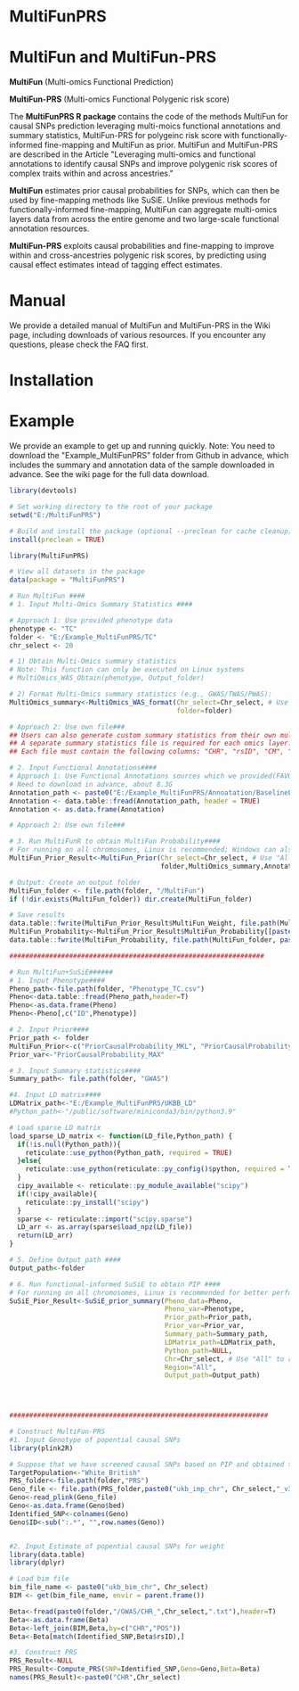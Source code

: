 # MultiFunPRS

# MultiFun and MultiFun-PRS
**MultiFun** (Multi-omics Functional Prediction)

**MultiFun-PRS** (Multi-omics Functional Polygenic risk score)


The **MultiFunPRS R package** contains the code of the methods MultiFun for causal SNPs prediction leveraging multi-moics functional annotations and summary statistics, MultiFun-PRS for polygeinc risk score with functionally-informed fine-mapping and MultiFun as prior. MultiFun and MultiFun-PRS are described in the Article "Leveraging multi-omics and functional annotations to identify causal SNPs and improve polygenic risk scores of complex traits within and across ancestries."

**MultiFun** estimates prior causal probabilities for SNPs,  which can then be used by fine-mapping methods like SuSiE. Unlike previous methods for functionally-informed fine-mapping, MultiFun can aggregate multi-omics layers data from across the entire genome and two large-scale functional annotation resources.

**MultiFun-PRS** exploits causal probabilities and fine-mapping to improve within and cross-ancestries polygenic risk scores, by predicting using causal effect estimates intead of tagging effect estimates.

# Manual
We provide a detailed manual of MultiFun and MultiFun-PRS in the Wiki page, including downloads of various resources. If you encounter any questions, please check the FAQ first.

# Installation



# Example

We provide an example to get up and running quickly.
Note: You need to download the "Example_MultiFunPRS" folder from Github in advance, which includes the summary and annotation data of the sample downloaded in advance. See the wiki page for the full data download.

```R
library(devtools)

# Set working directory to the root of your package
setwd("E:/MultiFunPRS")

# Build and install the package (optional --preclean for cache cleanup)
install(preclean = TRUE)

library(MultiFunPRS)

# View all datasets in the package
data(package = "MultiFunPRS")

# Run MultiFun ####
# 1. Input Multi-Omics Summary Statistics ####

# Approach 1: Use provided phenotype data
phenotype <- "TC"
folder <- "E:/Example_MultiFunPRS/TC"
chr_select <- 20

# 1) Obtain Multi-Omics summary statistics
# Note: This function can only be executed on Linux systems
# MultiOmics_WAS_Obtain(phenotype, Output_folder)

# 2) Format Multi-Omics summary statistics (e.g., GWAS/TWAS/PWAS):
MultiOmics_summary<-MultiOmics_WAS_format(Chr_select=Chr_select, # Use "All" to run all chromosomes
                                          folder=folder)

# Approach 2: Use own file###
## Users can also generate custom summary statistics from their own multi-omics data. Please ensure the following:
## A separate summary statistics file is required for each omics layer.
## Each file must contain the following columns: "CHR", "rsID", "CM", "POS", "A1", "A2", and a column representing statistical significance("Index"), such as P values or posterior inclusion probabilities (PIP) from fine-mapping. Alternatively, binary indicators (e.g., 0/1) can be used to denote significance based on other criteria.

# 2. Input Functional Annotations####
# Approach 1: Use Functional Annotations sources which we provided(FAVOR+BaselineLFmodel)###
# Need to download in advance, about 8.3G
Annotation_path <- paste0("E:/Example_MultiFunPRS/Annoatation/BaselineLF_FAVOR/Annot_BaselineLF_FAVOR_qc_", Chr_select, ".csv")
Annotation <- data.table::fread(Annotation_path, header = TRUE)
Annotation <- as.data.frame(Annotation)

# Approach 2: Use own file###

# 3. Run MultiFunR to obtain MultiFun Probability####
# For running on all chromosomes, Linux is recommended; Windows can also run but may take longer
MultiFun_Prior_Result<-MultiFun_Prior(Chr_select=Chr_select, # Use "All" to run all chromosomes
                                      folder,MultiOmics_summary,Annotation)

# Output: Create an output folder
MultiFun_folder <- file.path(folder, "/MultiFun")
if (!dir.exists(MultiFun_folder)) dir.create(MultiFun_folder)

# Save results
data.table::fwrite(MultiFun_Prior_Result$MultiFun_Weight, file.path(MultiFun_folder, "MultiFun_Weight.csv"))
MultiFun_Probability<-MultiFun_Prior_Result$MultiFun_Probability[[paste0("CHR",Chr_select)]]
data.table::fwrite(MultiFun_Probability, file.path(MultiFun_folder, paste0("MultiFun_Probability_CHR", Chr_select, ".txt")), row.names = FALSE)

################################################################

# Run MultiFun+SuSiE######
# 1. Input Phenotype####
Pheno_path<-file.path(folder, "Phenotype_TC.csv")
Pheno<-data.table::fread(Pheno_path,header=T)
Pheno<-as.data.frame(Pheno)
Pheno<-Pheno[,c("ID",Phenotype)]

# 2. Input Prior####
Prior_path <- folder
MultiFun_Prior<-c("PriorCausalProbability_MKL", "PriorCausalProbability_MAX")
Prior_var<-"PriorCausalProbability_MAX"

# 3. Input Summary statistics####
Summary_path<- file.path(folder, "GWAS")

#4. Input LD matrix####
LDMatrix_path<-"E:/Example_MultiFunPRS/UKBB_LD"
#Python_path<-"/public/software/miniconda3/bin/python3.9"

# Load sparse LD matrix
load_sparse_LD_matrix <- function(LD_file,Python_path) {
  if(!is.null(Python_path)){
    reticulate::use_python(Python_path, required = TRUE)
  }else{
    reticulate::use_python(reticulate::py_config()$python, required = TRUE)
  }
  cipy_available <- reticulate::py_module_available("scipy")
  if(!cipy_available){
    reticulate::py_install("scipy")
  }
  sparse <- reticulate::import("scipy.sparse")
  LD_arr <- as.array(sparse$load_npz(LD_file))
  return(LD_arr)
}

# 5. Define Output path ####
Output_path<-folder

# 6. Run functional-informed SuSiE to obtain PIP ####
# For running on all chromosomes, Linux is recommended for better performance
SuSiE_Pior_Result<-SuSiE_prior_summary(Pheno_data=Pheno,
                                       Pheno_var=Phenotype,
                                       Prior_path=Prior_path,
                                       Prior_var=Prior_var,
                                       Summary_path=Summary_path,
                                       LDMatrix_path=LDMatrix_path,
                                       Python_path=NULL,
                                       Chr=Chr_select, # Use "All" to run all chromosomes
                                       Region="All",
                                       Output_path=Output_path)
              



#################################################################

# Construct MultiFun-PRS
#1. Input Genotype of popential causal SNPs
library(plink2R)

# Suppose that we have screened causal SNPs based on PIP and obtained the genotypes of causal SNPs in the population of interest
TargetPopulation<-"White_British"
PRS_folder<-file.path(folder,"PRS") 
Geno_file <- file.path(PRS_folder,paste0("ukb_imp_chr", Chr_select,"_v3_qc_",TargetPopulation,"_Identified"))
Geno<-read_plink(Geno_file)
Geno<-as.data.frame(Geno$bed)
Identified_SNP<-colnames(Geno)
Geno$ID<-sub(":.*", "",row.names(Geno))


#2. Input Estimate of popential causal SNPs for weight
library(data.table)
library(dplyr)

# Load bim file
bim_file_name <- paste0("ukb_bim_chr", Chr_select)
BIM <- get(bim_file_name, envir = parent.frame())

Beta<-fread(paste0(folder,"/GWAS/CHR_",Chr_select,".txt"),header=T)
Beta<-as.data.frame(Beta)
Beta<-left_join(BIM,Beta,by=c("CHR","POS"))
Beta<-Beta[match(Identified_SNP,Beta$rsID),]

#3. Construct PRS
PRS_Result<-NULL
PRS_Result<-Compute_PRS(SNP=Identified_SNP,Geno=Geno,Beta=Beta)
names(PRS_Result)<-paste0("CHR",Chr_select)


```

